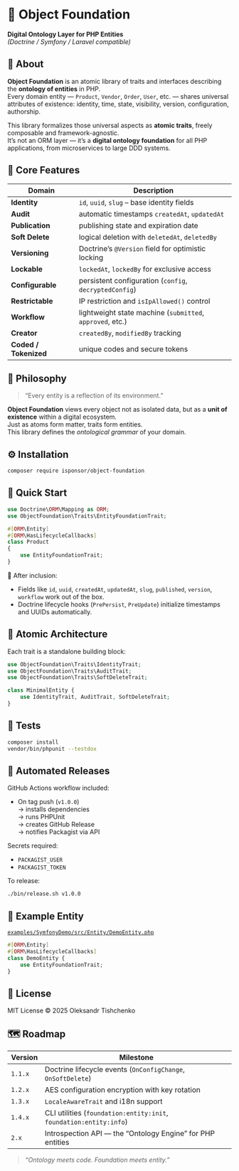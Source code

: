 # 🧬 Object Foundation  
**Digital Ontology Layer for PHP Entities**  
*(Doctrine / Symfony / Laravel compatible)*

## 📖 About

**Object Foundation** is an atomic library of traits and interfaces describing the **ontology of entities** in PHP.  
Every domain entity — `Product`, `Vendor`, `Order`, `User`, etc. — shares universal attributes of existence: identity, time, state, visibility, version, configuration, authorship.

This library formalizes those universal aspects as **atomic traits**, freely composable and framework-agnostic.  
It’s not an ORM layer — it’s a **digital ontology foundation** for all PHP applications, from microservices to large DDD systems.

## 🧩 Core Features

| Domain | Description |
|---------|--------------|
| **Identity** | `id`, `uuid`, `slug` – base identity fields |
| **Audit** | automatic timestamps `createdAt`, `updatedAt` |
| **Publication** | publishing state and expiration date |
| **Soft Delete** | logical deletion with `deletedAt`, `deletedBy` |
| **Versioning** | Doctrine’s `@Version` field for optimistic locking |
| **Lockable** | `lockedAt`, `lockedBy` for exclusive access |
| **Configurable** | persistent configuration (`config`, `decryptedConfig`) |
| **Restrictable** | IP restriction and `isIpAllowed()` control |
| **Workflow** | lightweight state machine (`submitted`, `approved`, etc.) |
| **Creator** | `createdBy`, `modifiedBy` tracking |
| **Coded / Tokenized** | unique codes and secure tokens |

## 🧠 Philosophy

> “Every entity is a reflection of its environment.”

**Object Foundation** views every object not as isolated data, but as a **unit of existence** within a digital ecosystem.  
Just as atoms form matter, traits form entities.  
This library defines the *ontological grammar* of your domain.

## ⚙️ Installation

```bash
composer require isponsor/object-foundation
```

## 🚀 Quick Start

```php
use Doctrine\ORM\Mapping as ORM;
use ObjectFoundation\Traits\EntityFoundationTrait;

#[ORM\Entity]
#[ORM\HasLifecycleCallbacks]
class Product
{
    use EntityFoundationTrait;
}
```

🔹 After inclusion:
- Fields like `id`, `uuid`, `createdAt`, `updatedAt`, `slug`, `published`, `version`, `workflow` work out of the box.  
- Doctrine lifecycle hooks (`PrePersist`, `PreUpdate`) initialize timestamps and UUIDs automatically.

## 🧩 Atomic Architecture

Each trait is a standalone building block:

```php
use ObjectFoundation\Traits\IdentityTrait;
use ObjectFoundation\Traits\AuditTrait;
use ObjectFoundation\Traits\SoftDeleteTrait;

class MinimalEntity {
    use IdentityTrait, AuditTrait, SoftDeleteTrait;
}
```

## 🧪 Tests

```bash
composer install
vendor/bin/phpunit --testdox
```

## 🤖 Automated Releases

GitHub Actions workflow included:

- On tag push (`v1.0.0`)  
  → installs dependencies  
  → runs PHPUnit  
  → creates GitHub Release  
  → notifies Packagist via API  

Secrets required:
- `PACKAGIST_USER`
- `PACKAGIST_TOKEN`

To release:

```bash
./bin/release.sh v1.0.0
```

## 📘 Example Entity

[`examples/SymfonyDemo/src/Entity/DemoEntity.php`](examples/SymfonyDemo/src/Entity/DemoEntity.php)

```php
#[ORM\Entity]
#[ORM\HasLifecycleCallbacks]
class DemoEntity {
    use EntityFoundationTrait;
}
```

## 📜 License

MIT License © 2025 Oleksandr Tishchenko  

## 🗺️ Roadmap

| Version | Milestone |
|----------|------------|
| `1.1.x` | Doctrine lifecycle events (`OnConfigChange`, `OnSoftDelete`) |
| `1.2.x` | AES configuration encryption with key rotation |
| `1.3.x` | `LocaleAwareTrait` and i18n support |
| `1.4.x` | CLI utilities (`foundation:entity:init`, `foundation:entity:info`) |
| `2.x` | Introspection API — the “Ontology Engine” for PHP entities |

> *“Ontology meets code. Foundation meets entity.”*